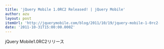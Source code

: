 ```yaml
---
title: 'jQuery Mobile 1.0RC2 Released! | jQuery Mobile'
author: azu
layout: post
itemUrl: 'http://jquerymobile.com/blog/2011/10/19/jquery-mobile-1-0rc2-released/'
date: '2011-10-31T15:00:00.000Z'
---
```

jQuery Mobile1.0RC2リリース
